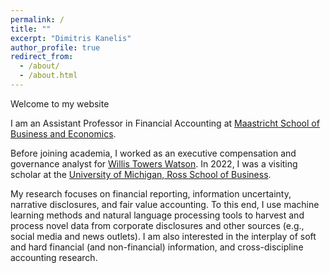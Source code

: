 ```yaml
---
permalink: /
title: ""
excerpt: "Dimitris Kanelis"
author_profile: true
redirect_from: 
  - /about/
  - /about.html
---
```


Welcome to my website

I am an Assistant Professor in Financial Accounting at [Maastricht School of Business and Economics](https://www.maastrichtuniversity.nl/research/department-accounting-and-information-management-aim). 

Before joining academia, I worked as an executive compensation and governance analyst for [Willis Towers Watson](https://www.wtwco.com/en-GB/Solutions/executive-compensation). In 2022, I was a visiting scholar at the [University of Michigan, Ross School of Business](https://michiganross.umich.edu/faculty-research/areas-of-study/accounting).

My research focuses on financial reporting, information uncertainty, narrative disclosures, and fair value accounting. To this end, I use machine learning methods and natural language processing tools to harvest and process novel data from corporate disclosures and other sources (e.g., social media and news outlets). I am also interested in the interplay of soft and hard financial (and non-financial) information, and cross-discipline accounting research.
